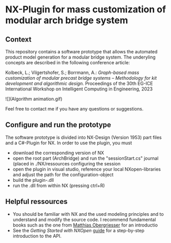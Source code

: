 # NX-Plugin for mass customization of modular arch bridge system

## Context

This repository contains a software prototype that allows the automated product model generation for a modular bridge system. The underyling concepts are described in the following conference article:

Kolbeck, L.; Vilgertshofer, S.; Borrmann, A.: _Graph-based mass customization of modular precast bridge systems – Methodology for kit development and algorithmic design._ 
Proceedings of the 30th EG-ICE International Workshop on Intelligent Computing in Engineering, 2023

![](Algorithm animation.gif)

Feel free to contact me if you have any questions or suggestions.

## Configure and run the prototype
The software prototype is divided into NX-Design (Version 1953) part files and a C#-Plugin for NX. 
In order to use the plugin, you must
- download the corresponding version of NX 
- open the root part (ArchBridge) and run the "sessionStart.cs" journal (placed in ./NX/ressources configuring the session
- open the plugin in visual studio, reference your local NXopen-libraries and adjust the path for the configuration-object
- build the plugin-.dll 
- run the .dll from within NX (pressing ctrl+R)

## Helpful ressources
- You should be familiar with NX and the used modeling principles and to understand and modify the source code. I recommend fundamental books such as the one from [Matthias Obergriesser](https://link.springer.com/book/10.1007/978-3-658-16782-0) for an introductio
- See the _Getting Started with NXOpen_ [guide](https://docs.plm.automation.siemens.com/data_services/resources/nx/11/nx_api/common/en_US/graphics/fileLibrary/nx/nxopen/nxopen_getting_started_v11.pdf) for a step-by-step introduction to the API.  

